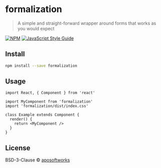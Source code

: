 # formalization

> A simple and straight-forward wrapper around forms that works as you would expect

[![NPM](https://img.shields.io/npm/v/formalization.svg)](https://www.npmjs.com/package/formalization) [![JavaScript Style Guide](https://img.shields.io/badge/code_style-standard-brightgreen.svg)](https://standardjs.com)

## Install

```bash
npm install --save formalization
```

## Usage

```tsx
import React, { Component } from 'react'

import MyComponent from 'formalization'
import 'formalization/dist/index.css'

class Example extends Component {
  render() {
    return <MyComponent />
  }
}
```

## License

BSD-3-Clause © [aposoftworks](https://github.com/aposoftworks)
